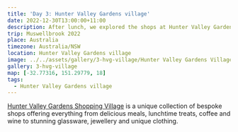 ```yaml
---
title: 'Day 3: Hunter Valley Gardens village'
date: 2022-12-30T13:00:00+11:00
description: After lunch, we explored the shops at Hunter Valley Gardens village before heading home.
trip: Muswellbrook 2022
place: Australia
timezone: Australia/NSW
location: Hunter Valley Gardens village
image: ../../assets/gallery/3-hvg-village/Hunter Valley Gardens Village (10).jpeg
gallery: 3-hvg-village
map: [-32.77316, 151.29779, 18]
tags:
  - Hunter Valley Gardens village
---
```


[Hunter Valley Gardens Shopping Village](https://www.huntervalleygardens.com.au/attractions/shopping-village/) is a unique collection of bespoke shops offering everything from delicious meals, lunchtime treats, coffee and wine to stunning glassware, jewellery and unique clothing.
